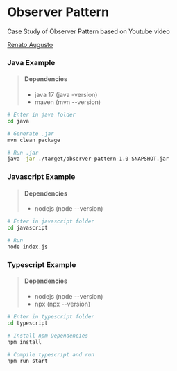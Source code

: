 # Observer Pattern

Case Study of Observer Pattern based on Youtube video

[Renato Augusto](https://youtu.be/mv9JxI85Ac8?si=yNlTedgYKJw3fPTX)

### Java Example

> #### Dependencies
> - java 17 (java -version)
> - maven (mvn --version)

```bash
# Enter in java folder
cd java
```

```bash
# Generate .jar
mvn clean package
```

```bash
# Run .jar
java -jar ./target/observer-pattern-1.0-SNAPSHOT.jar
```

### Javascript Example

> #### Dependencies
> - nodejs (node --version)

```bash
# Enter in javascript folder
cd javascript
```

```bash
# Run
node index.js
```


### Typescript Example
> #### Dependencies
> - nodejs (node --version)
> - npx (npx --version)

```bash
# Enter in typescript folder
cd typescript
```

```bash
# Install npm Dependencies
npm install
```

```bash
# Compile typescript and run
npm run start
```
